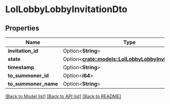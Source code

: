 # LolLobbyLobbyInvitationDto

## Properties

Name | Type | Description | Notes
------------ | ------------- | ------------- | -------------
**invitation_id** | Option<**String**> |  | [optional]
**state** | Option<[**crate::models::LolLobbyLobbyInvitationState**](LolLobbyLobbyInvitationState.md)> |  | [optional]
**timestamp** | Option<**String**> |  | [optional]
**to_summoner_id** | Option<**i64**> |  | [optional]
**to_summoner_name** | Option<**String**> |  | [optional]

[[Back to Model list]](../README.md#documentation-for-models) [[Back to API list]](../README.md#documentation-for-api-endpoints) [[Back to README]](../README.md)


